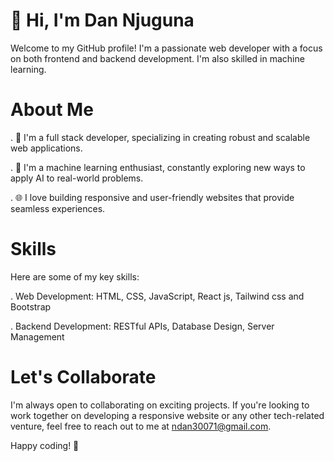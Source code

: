 # 👋 Hi, I'm Dan Njuguna
Welcome to my GitHub profile! I'm a passionate web developer with a focus on both frontend and backend development. I'm also skilled in machine learning.

# About Me
. 💼 I'm a full stack developer, specializing in creating robust and scalable web applications.

. 🧠 I'm a machine learning enthusiast, constantly exploring new ways to apply AI to real-world problems.

. 🌐 I love building responsive and user-friendly websites that provide seamless experiences.

# Skills
Here are some of my key skills:

. Web Development: HTML, CSS, JavaScript, React js, Tailwind css and Bootstrap

. Backend Development: RESTful APIs, Database Design, Server Management

# Let's Collaborate
I'm always open to collaborating on exciting projects. If you're looking to work together on developing a responsive website or any other tech-related venture, feel free to reach out to me at ndan30071@gmail.com.

Happy coding! 🚀

